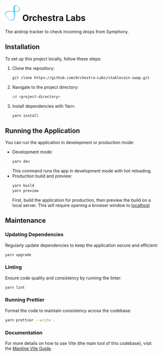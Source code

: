 # ![Orchestra Logo](./src/assets/images/symphony_logo.svg 'Orchestra Logo') Orchestra Labs

The airdrop tracker to check incoming drops from Symphony.

## Installation

To set up this project locally, follow these steps:

1. Clone the repository:
   ```bash
   git clone https://github.com/Orchestra-Labs/stablecoin-swap.git
   ```
2. Navigate to the project directory:
   ```bash
   cd <project-directory>
   ```
3. Install dependencies with Yarn:
   ```bash
   yarn install
   ```

## Running the Application

You can run the application in development or production mode:

- Development mode:
  ```bash
  yarn dev
  ```
  This command runs the app in development mode with hot reloading.
- Production build and preview:
  ```bash
  yarn build
  yarn preview
  ```
  First, build the application for production, then preview the build on a local server. This will require opening a browser window to [localhost](http://localhost:4173/)

## Maintenance

### Updating Dependencies

Regularly update dependencies to keep the application secure and efficient:

```bash
yarn upgrade
```

### Linting

Ensure code quality and consistency by running the linter:

```bash
yarn lint
```

### Running Prettier

Format the code to maintain consistency across the codebase:

```bash
yarn prettier --write .
```

### Documentation

For more details on how to use Vite (the main tool of this codebase), visit the [Mantine Vite Guide](https://mantine.dev/guides/vite/).
